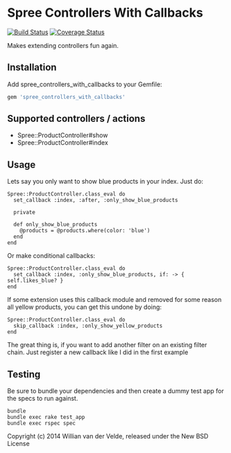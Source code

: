 Spree Controllers With Callbacks
======================================

[![Build Status](https://travis-ci.org/Willianvdv/spree_controllers_with_callbacks.svg)](https://travis-ci.org/Willianvdv/spree_controllers_with_callbacks)
[![Coverage Status](https://coveralls.io/repos/Willianvdv/spree_controllers_with_callbacks/badge.png)](https://coveralls.io/r/Willianvdv/spree_controllers_with_callbacks)

Makes extending controllers fun again.

Installation
------------

Add spree_controllers_with_callbacks to your Gemfile:

```ruby
gem 'spree_controllers_with_callbacks'
```

Supported controllers / actions
-------------------------------

- Spree::ProductController#show
- Spree::ProductController#index



Usage
-----

Lets say you only want to show blue products in your index. Just do:

```
Spree::ProductController.class_eval do
  set_callback :index, :after, :only_show_blue_products

  private

  def only_show_blue_products
    @products = @products.where(color: 'blue')
  end
end
```
Or make conditional callbacks:
```
Spree::ProductController.class_eval do
  set_callback :index, :only_show_blue_products, if: -> { self.likes_blue? }
end
```

If some extension uses this callback module and removed for some reason all
yellow products, you can get this undone by doing:
```
Spree::ProductController.class_eval do
  skip_callback :index, :only_show_yellow_products
end
```

The great thing is, if you want to add another filter on an existing filter chain.
Just register a new callback like I did in the first example


Testing
-------

Be sure to bundle your dependencies and then create a dummy test app for the specs to run against.

```shell
bundle
bundle exec rake test_app
bundle exec rspec spec
```

Copyright (c) 2014 Willian van der Velde, released under the New BSD License
